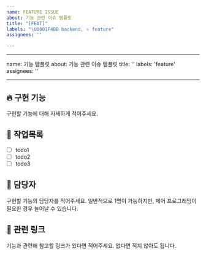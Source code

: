 ```yaml
---
name: FEATURE ISSUE
about: 기능 관련 이슈 템플릿
title: "[FEAT]"
labels: "\U0001F4BB backend, ⭐️ feature"
assignees: ''

---
```


---
name: 기능 템플릿
about: 기능 관련 이슈 템플릿
title: ''
labels: 'feature'
assignees: ''

---

## 🔥 구현 기능
구현할 기능에 대해 자세하게 적어주세요.

## 🚧 작업목록
- [ ] todo1
- [ ] todo2
- [ ] todo3

## 🥸 담당자
구현할 기능의 담당자를 적어주세요. 일반적으로 1명이 가능하지만, 페어 프로그래밍이 필요한 경우 늘어날 수 있습니다.


## 🔗 관련 링크
기능과 관련해 참고할 링크가 있다면 적어주세요. 없다면 적지 않아도 됩니다.
